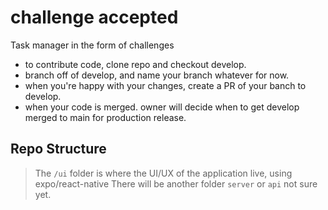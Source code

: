 # challenge accepted
Task manager in the form of challenges

* to contribute code, clone repo and checkout develop.
* branch off of develop, and name your branch whatever for now.
* when you're happy with your changes, create a PR of your banch to develop.
* when your code is merged. owner will decide when to get develop merged to main for production release.

## Repo Structure
> The `/ui` folder is where the UI/UX of the application live, using expo/react-native
> There will be another folder `server` or `api` not sure yet.